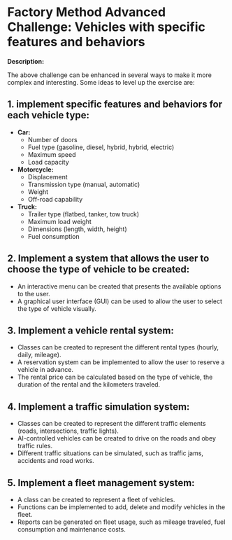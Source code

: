 # Factory Method Advanced Challenge: Vehicles with specific features and behaviors
**Description:**

The above challenge can be enhanced in several ways to make it more complex and interesting. Some ideas to level up the exercise are:

## 1. implement specific features and behaviors for each vehicle type:

- **Car:**
    - Number of doors
    - Fuel type (gasoline, diesel, hybrid, hybrid, electric)
    - Maximum speed
    - Load capacity
- **Motorcycle:**
    - Displacement
    - Transmission type (manual, automatic)
    - Weight
    - Off-road capability
- **Truck:**
    - Trailer type (flatbed, tanker, tow truck)
    - Maximum load weight
    - Dimensions (length, width, height)
    - Fuel consumption

## 2. Implement a system that allows the user to choose the type of vehicle to be created:

- An interactive menu can be created that presents the available options to the user.
- A graphical user interface (GUI) can be used to allow the user to select the type of vehicle visually.

## 3. Implement a vehicle rental system:

- Classes can be created to represent the different rental types (hourly, daily, mileage).
- A reservation system can be implemented to allow the user to reserve a vehicle in advance.
- The rental price can be calculated based on the type of vehicle, the duration of the rental and the kilometers traveled.

## 4. Implement a traffic simulation system:

- Classes can be created to represent the different traffic elements (roads, intersections, traffic lights).
- AI-controlled vehicles can be created to drive on the roads and obey traffic rules.
- Different traffic situations can be simulated, such as traffic jams, accidents and road works.

## 5. Implement a fleet management system:

- A class can be created to represent a fleet of vehicles.
- Functions can be implemented to add, delete and modify vehicles in the fleet.
- Reports can be generated on fleet usage, such as mileage traveled, fuel consumption and maintenance costs.